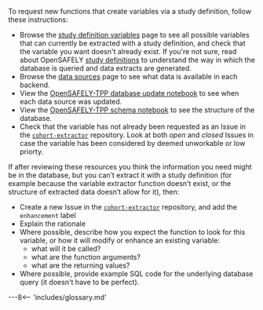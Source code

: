 To request new functions that create variables via a study definition, follow these instructions:

* Browse the [study definition variables](study-def-variables.md) page to see all possible variables that can currently be extracted with a study definition, and check that the variable you want doesn't already exist. If you're not sure, read about OpenSAFELY [study definitions](study-def.md) to understand the way in which the database is queried and data extracts are generated. 
* Browse the [data sources](dataset-intro.md) page to see what data is available in each backend.
* View the [OpenSAFELY-TPP database update notebook](https://reports.opensafely.org/reports/opensafely-tpp-database-builds/) to see when each data source was updated.
* View the [OpenSAFELY-TPP schema notebook](https://reports.opensafely.org/reports/opensafely-tpp-database-schema/) to see the structure of the database.
* Check that the variable has not already been requested as an Issue in the [`cohort-extractor`](https://github.com/opensafely-core/cohort-extractor) repository. Look at both _open_ and _closed_ Issues in case the variable has been considered by deemed unworkable or low priorty.


If after reviewing these resources you think the information you need might be in the database, but you can’t extract it with a study definition (for example because the variable extractor function doesn’t exist, or the structure of extracted data doesn’t allow for it), then:

* Create a new Issue in the [`cohort-extractor`](https://github.com/opensafely-core/cohort-extractor) repository, and add the `enhancement` label
* Explain the rationale
* Where possible, describe how you expect the function to look for this variable, or how it will modify or enhance an existing variable:
	* what will it be called?
	* what are the function arguments?
	* what are the returning values?
* Where possible, provide example SQL code for the underlying database query (it doesn't have to be perfect).



---8<-- 'includes/glossary.md'
